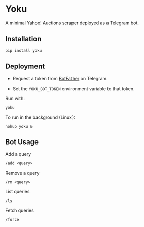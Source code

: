 # Yoku

A minimal Yahoo! Auctions scraper deployed as a Telegram bot.

## Installation

```shell
pip install yoku
```

## Deployment

- Request a token from [BotFather](https://t.me/botfather) on Telegram.

- Set the `YOKU_BOT_TOKEN` environment variable to that token.

Run with:

```shell
yoku
```

To run in the background (Linux):

```shell
nohup yoku &
```

## Bot Usage

Add a query

```
/add <query>
```

Remove a query

```
/rm <query>
```

List queries

```
/ls
```

Fetch queries

```
/force
```

